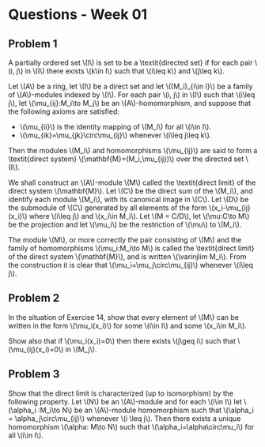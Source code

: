 # Questions - Week 01

## Problem 1

A partially ordered set \\(I\\) is set to be a \textit{directed set} if for each pair \\(i, j\\) in \\(I\\) there exists \\(k\in I\\) such that \\(i\leq k\\) and \\(j\leq k\\).

Let \\(A\\) be a ring, let \\(I\\) be a direct set and let \\((M\_i)\_{i\in I}\\) be a family of \\(A\\)-modules indexed by \\(I\\). For each pair \\(i, j\\) in \\(I\\) such that \\(i\leq j\\), let \\(\mu\_{ij}:M\_i\to M\_j\\) be an \\(A\\)-homomorphism, and suppose that the following axioms are satisfied:


* \\(\mu\_{ii}\\) is the identity mapping of \\(M\_i\\) for all \\(i\in I\\).
* \\(\mu\_{ik}=\mu\_{jk}\circ\mu\_{ij}\\) whenever \\(i\leq j\leq k\\).


Then the modules \\(M\_i\\) and homomorphisms \\(\mu\_{ij}\\) are said to form a \textit{direct system} \\(\mathbf{M}=(M\_i,\mu\_{ij})\\) over the directed set \\(I\\).

We shall construct an \\(A\\)-module \\(M\\) called the \textit{direct limit} of the direct system \\(\mathbf{M}\\). Let \\(C\\) be the direct sum of the \\(M\_i\\), and identify each module \\(M\_i\\), with its canonical image in \\(C\\). Let \\(D\\) be the submodule of \\(C\\) generated by all elements of the form \\(x\_i-\mu\_{ij}(x\_i)\\) where \\(i\leq j\\) and \\(x\_i\in M\_i\\). Let \\(M = C/D\\), let \\(\mu:C\to M\\) be the projection and let \\(\mu\_i\\) be the restriction of \\(\mu\\) to \\(M\_i\\).

The module \\(M\\), or more correctly the pair consisting of \\(M\\) and the family of homomorphisms \\(\mu\_i:M\_i\to M\\) is called the \textit{direct limit} of the direct system \\(\mathbf{M}\\), and is written \\(\varinjlim M\_i\\). From the construction it is clear that \\(\mu\_i=\mu\_j\circ\mu\_{ij}\\) whenever \\(i\leq j\\).

## Problem 2

In the situation of Exercise 14, show that every element of \\(M\\) can be written in the form \\(\mu\_i(x\_i)\\) for some \\(i\in I\\) and some \\(x\_i\in M\_i\\).

Show also that if \\(\mu\_i(x\_i)=0\\) then there exists \\(j\geq i\\) such that \\(\mu\_{ij}(x\_i)=0\\) in \\(M\_j\\).

## Problem 3

Show that the direct limit is characterized (up to isomorphism) by the following property. Let \\(N\\) be an \\(A\\)-module and for each \\(i\in I\\) let \\(\alpha\_i :M\_i\to N\\) be an \\(A\\)-module homomorphism such that \\(\alpha\_i = \alpha\_j\circ\mu\_{ij}\\) whenever \\(i \leq j\\). Then there exists a unique homomorphism \\(\alpha: M\to N\\) such that \\(\alpha\_i=\alpha\circ\mu\_i\\) for all \\(i\in I\\).
